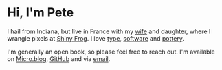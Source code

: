 # Hi, I'm Pete

I hail from Indiana, but live in France with my [wife](https://lauraschaffner.com) and daughter, where I wrangle pixels at [Shiny Frog](http://shinyfrog.net). I love <span id="type" class="letter-links"><a href="https://mbtype.com/fonts/concourse/">t</a><a href="https://www.typejockeys.com/font/ingeborg">y</a><a href="https://www.emigre.com/PDF/MrEaves.pdf">p</a><a href="http://www.martinmajoor.com/6_my_philosophy.html">e</a>,</span> <span id="software" class="letter-links"><a href="https://bear.app">s</a><a href="https://reederapp.com">o</a><a href="https://culturedcode.com/things/">f</a><a href="https://coderunnerapp.com">t</a><a href="https://glyphsapp.com">w</a><a href="https://ranchero.com/netnewswire/">a</a><a href="https://panic.com">r</a><a href="https://www.omnigroup.com">e</a></span> and <span id="pottery" class="letter-links"><a href="http://www.redlodgeclaycenter.com/artist/jeff-oestreich/">p</a><a href="https://www.tednealceramics.com">o</a><a href="https://www.facebook.com/John-Peterson-Pottery-496391233809050/?ref=page_internal">t</a><a href="https://en.wikipedia.org/wiki/Shōji_Hamada">t</a><a href="https://en.wikipedia.org/wiki/Bernard_Leach">e</a><a href="https://en.wikipedia.org/wiki/Michael_Cardew">r</a><a href="https://archive.org/details/in.ernet.dli.2015.279419">y</a>.</span>

I'm generally an open book, so please feel free to reach out. I'm available on [Micro.blog](https://micro.blog/peteschaffner), [GitHub](https://github.com/peteschaffner) and via [email](mailto:hello@peteschaffner.com).
